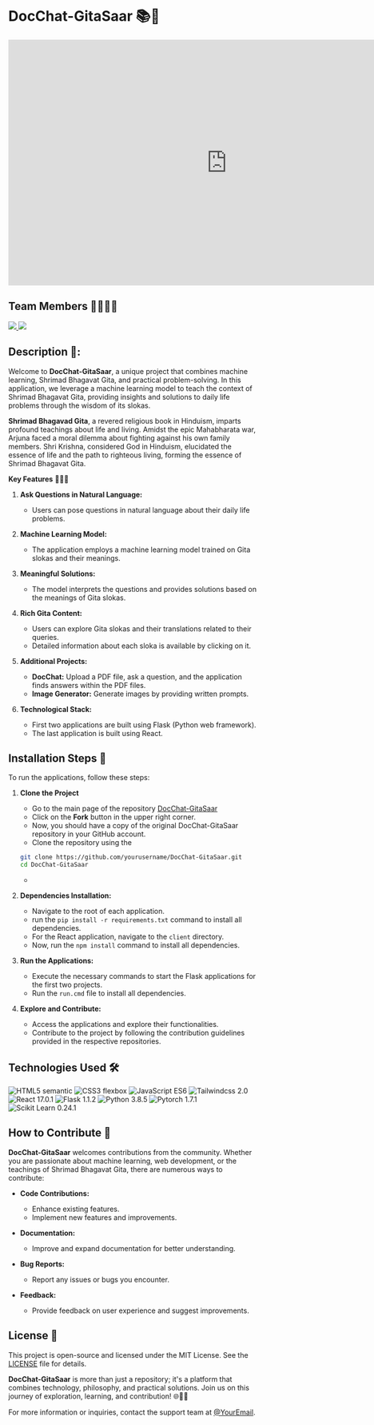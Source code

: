 # DocChat-GitaSaar 📚🌟

<iframe width="873" height="491" src="https://www.youtube.com/embed/bSd8_dCmQ0E" title="Gita Saar :  An Natural Language Application" frameborder="0" allow="accelerometer; autoplay; clipboard-write; encrypted-media; gyroscope; picture-in-picture; web-share" allowfullscreen></iframe>

## Team Members 👨‍💻👩‍💻
<p align="left">
<a href="https://github.com/ravikisha">
<img src="https://img.shields.io/badge/Ravi Kishan-ravikisha-blue">
</a>
<a href="https://github.com/shivani51yadav">
<img src="https://img.shields.io/badge/Shivani Yadav-shivani51yadav-blueviolet">
</a>
</p>

## Description 📝:

Welcome to **DocChat-GitaSaar**, a unique project that combines machine learning, Shrimad Bhagavat Gita, and practical problem-solving. In this application, we leverage a machine learning model to teach the context of Shrimad Bhagavat Gita, providing insights and solutions to daily life problems through the wisdom of its slokas.

**Shrimad Bhagavad Gita**, a revered religious book in Hinduism, imparts profound teachings about life and living. Amidst the epic Mahabharata war, Arjuna faced a moral dilemma about fighting against his own family members. Shri Krishna, considered God in Hinduism, elucidated the essence of life and the path to righteous living, forming the essence of Shrimad Bhagavat Gita.

**Key Features** 📌📌📌

1. **Ask Questions in Natural Language:**
   - Users can pose questions in natural language about their daily life problems.
  
2. **Machine Learning Model:**
   - The application employs a machine learning model trained on Gita slokas and their meanings.

3. **Meaningful Solutions:**
   - The model interprets the questions and provides solutions based on the meanings of Gita slokas.

4. **Rich Gita Content:**
   - Users can explore Gita slokas and their translations related to their queries.
   - Detailed information about each sloka is available by clicking on it.

5. **Additional Projects:**
   - **DocChat:** Upload a PDF file, ask a question, and the application finds answers within the PDF files.
   - **Image Generator:** Generate images by providing written prompts.
  
6. **Technological Stack:**
   - First two applications are built using Flask (Python web framework).
   - The last application is built using React.

## Installation Steps 📱

To run the applications, follow these steps:

1. **Clone the Project**
   - Go to the main page of the repository [DocChat-GitaSaar](https://github.com/Ravikisha/DocChat-GitaSaar)
   - Click on the **Fork** button in the upper right corner.
   - Now, you should have a copy of the original DocChat-GitaSaar repository in your GitHub account.
   - Clone the repository using the 
    ```bash
   git clone https://github.com/yourusername/DocChat-GitaSaar.git
   cd DocChat-GitaSaar
   ```
   - 
2. **Dependencies Installation:**
   - Navigate to the root of each application.
   - run the `pip install -r requirements.txt` command to install all dependencies.
   - For the React application, navigate to the `client` directory.
   - Now, run the `npm install` command to install all dependencies.

3. **Run the Applications:**
   - Execute the necessary commands to start the Flask applications for the first two projects.
   - Run the `run.cmd` file to install all dependencies.

4. **Explore and Contribute:**
   - Access the applications and explore their functionalities.
   - Contribute to the project by following the contribution guidelines provided in the respective repositories.


## Technologies Used 🛠️
<p align="left">
    <img src="https://img.shields.io/badge/HTML5-semantic-orange" alt="HTML5 semantic">
    <img src="https://img.shields.io/badge/CSS3-design-green" alt="CSS3 flexbox"> 
    <img src="https://img.shields.io/badge/JavaScript-ES6-blue" alt="JavaScript ES6">
    <img src="https://img.shields.io/badge/Tailwindcss-2.0-lightgreen" alt="Tailwindcss 2.0">
      <img src="https://img.shields.io/badge/React-17.0.1-blue" alt="React 17.0.1">
      <img src="https://img.shields.io/badge/Flask-1.1.2-red" alt="Flask 1.1.2">
      <img src="https://img.shields.io/badge/Python-3.8.5-yellow" alt="Python 3.8.5">
      <img src="https://img.shields.io/badge/Pytorch-1.7.1-orange" alt="Pytorch 1.7.1">
      <img src="https://img.shields.io/badge/Scikit Learn-0.24.1-blue" alt="Scikit Learn 0.24.1">
</p>



## How to Contribute 🤝

**DocChat-GitaSaar** welcomes contributions from the community. Whether you are passionate about machine learning, web development, or the teachings of Shrimad Bhagavat Gita, there are numerous ways to contribute:

- **Code Contributions:**
  - Enhance existing features.
  - Implement new features and improvements.

- **Documentation:**
  - Improve and expand documentation for better understanding.

- **Bug Reports:**
  - Report any issues or bugs you encounter.

- **Feedback:**
  - Provide feedback on user experience and suggest improvements.

## License 📜

This project is open-source and licensed under the MIT License. See the [LICENSE](LICENSE) file for details.

**DocChat-GitaSaar** is more than just a repository; it's a platform that combines technology, philosophy, and practical solutions. Join us on this journey of exploration, learning, and contribution! 🌐📖💡

For more information or inquiries, contact the support team at [@YourEmail](mailto:youremail@example.com).
